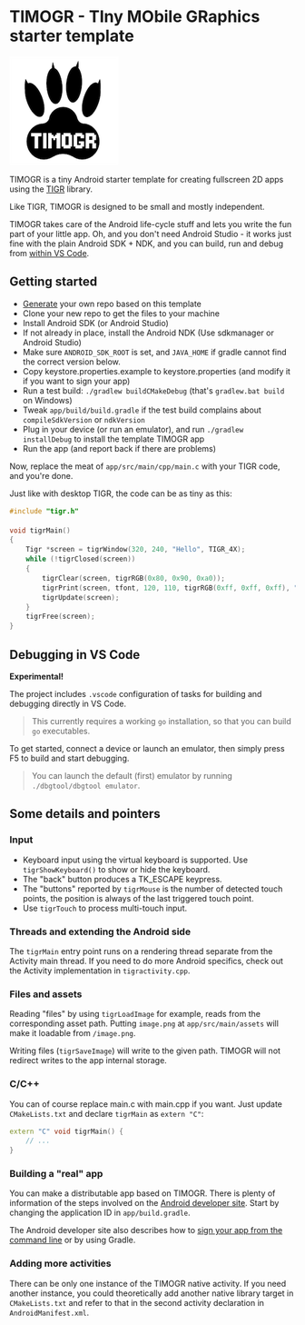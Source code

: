 # TIMOGR - TIny MObile GRaphics starter template

![logo](./app/src/main/assets/timogr.png)

TIMOGR is a tiny Android starter template for creating fullscreen 2D apps using the
[TIGR](https://github.com/erkkah/tigr) library.

Like TIGR, TIMOGR is designed to be small and mostly independent.

TIMOGR takes care of the Android life-cycle stuff and lets you write the fun part of your little app.
Oh, and you don't need Android Studio - it works just fine with the plain Android SDK + NDK,
and you can build, run and debug from [within VS Code](#debugging-in-vs-code).

## Getting started

* [Generate](https://github.com/erkkah/timogr/generate) your own repo based on this template
* Clone your new repo to get the files to your machine
* Install Android SDK (or Android Studio)
* If not already in place, install the Android NDK (Use sdkmanager or Android Studio)
* Make sure `ANDROID_SDK_ROOT` is set, and `JAVA_HOME` if gradle cannot find the correct version below.
* Copy keystore.properties.example to keystore.properties (and modify it if you want to sign your app)
* Run a test build: `./gradlew buildCMakeDebug` (that's `gradlew.bat build` on Windows)
* Tweak `app/build/build.gradle` if the test build complains about `compileSdkVersion` or `ndkVersion`
* Plug in your device (or run an emulator), and run `./gradlew installDebug` to install the template TIMOGR app
* Run the app (and report back if there are problems)

Now, replace the meat of `app/src/main/cpp/main.c` with your TIGR code, and you're done.

Just like with desktop TIGR, the code can be as tiny as this:

```C
#include "tigr.h"

void tigrMain()
{
    Tigr *screen = tigrWindow(320, 240, "Hello", TIGR_4X);
    while (!tigrClosed(screen))
    {
        tigrClear(screen, tigrRGB(0x80, 0x90, 0xa0));
        tigrPrint(screen, tfont, 120, 110, tigrRGB(0xff, 0xff, 0xff), "Hello, world.");
        tigrUpdate(screen);
    }
    tigrFree(screen);
}
```

## Debugging in VS Code

**Experimental!**

The project includes `.vscode` configuration of tasks for building and debugging directly in VS Code.

> This currently requires a working `go` installation, so that you can build `go` executables.

To get started, connect a device or launch an emulator, then simply press F5 to build and start debugging.

> You can launch the default (first) emulator by running `./dbgtool/dbgtool emulator`.

## Some details and pointers

### Input

* Keyboard input using the virtual keyboard is supported. Use `tigrShowKeyboard()` to show or hide the keyboard.
* The "back" button produces a TK_ESCAPE keypress.
* The "buttons" reported by `tigrMouse` is the number of detected touch points, the position is always of the last triggered touch point.
* Use `tigrTouch` to process multi-touch input.

### Threads and extending the Android side

The `tigrMain` entry point runs on a rendering thread separate from the Activity main thread. If you need to do more Android specifics, check out the Activity implementation in `tigractivity.cpp`.

### Files and assets

Reading "files" by using `tigrLoadImage` for example, reads from the corresponding asset path. Putting `image.png` at `app/src/main/assets` will make it loadable from `/image.png`.

Writing files (`tigrSaveImage`) will write to the given path. TIMOGR will not redirect writes to the app internal storage.

### C/C++

You can of course replace main.c with main.cpp if you want. Just update `CMakeLists.txt` and declare `tigrMain` as `extern "C"`:

```C++
extern "C" void tigrMain() {
    // ...
}
```

### Building a "real" app

You can make a distributable app based on TIMOGR. There is plenty of information of the steps involved on the [Android developer site](https://developer.android.com/studio/publish). Start by changing the application ID in `app/build.gradle`.

The Android developer site also describes how to [sign your app from the command line](https://developer.android.com/studio/build/building-cmdline#sign_cmdline) or by using Gradle.

### Adding more activities

There can be only one instance of the TIMOGR native activity. If you need another instance, you could theoretically add another native library target in `CMakeLists.txt` and refer to that in the second activity declaration in `AndroidManifest.xml`.
